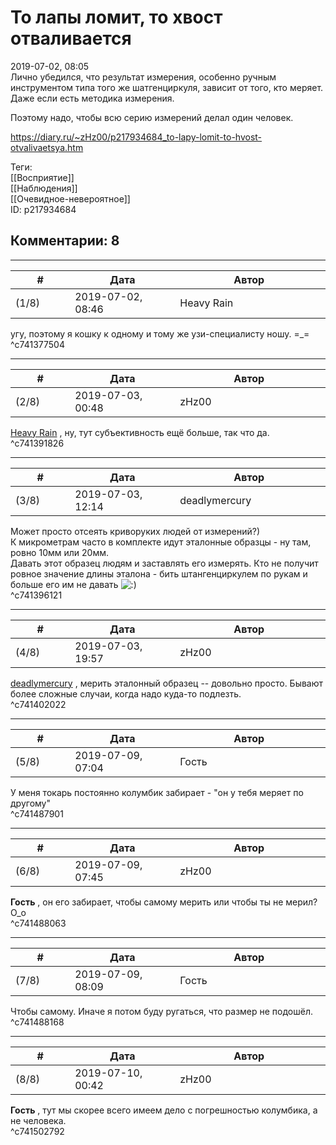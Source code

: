То лапы ломит, то хвост отваливается
====================================

  
2019-07-02, 08:05  
 Лично убедился, что результат измерения, особенно ручным инструментом типа того же шатгенциркуля, зависит от того, кто меряет. Даже если есть методика измерения.   
   
 Поэтому надо, чтобы всю серию измерений делал один человек.   
  
<https://diary.ru/~zHz00/p217934684_to-lapy-lomit-to-hvost-otvalivaetsya.htm>  
  
Теги:  
[[Восприятие]]  
[[Наблюдения]]  
[[Очевидное-невероятное]]  
ID: p217934684  


Комментарии: 8
--------------

  


---



|         #         |              Дата              |                     Автор                     |           ID           |
| --- | --- | --- | --- |
| (1/8) | 2019-07-02, 08:46 | Heavy Rain | c741377504 |

  
 угу, поэтому я кошку к одному и тому же узи-специалисту ношу. =\_=   
 ^c741377504

---



|         #         |              Дата              |                     Автор                     |           ID           |
| --- | --- | --- | --- |
| (2/8) | 2019-07-03, 00:48 | zHz00 | c741391826 |

  
  [Heavy Rain](http://kogacz.diary.ru "dear j ournal")  , ну, тут субъективность ещё больше, так что да.   
 ^c741391826

---



|         #         |              Дата              |                     Автор                     |           ID           |
| --- | --- | --- | --- |
| (3/8) | 2019-07-03, 12:14 | deadlymercury | c741396121 |

  
 Может просто отсеять криворуких людей от измерений?)   
 К микрометрам часто в комплекте идут эталонные образцы - ну там, ровно 10мм или 20мм.   
 Давать этот образец людям и заставлять его измерять. Кто не получит ровное значение длины эталона - бить штангенциркулем по рукам и больше его им не давать ![:)](http://static.diary.ru/picture/3.gif)   
 ^c741396121

---



|         #         |              Дата              |                     Автор                     |           ID           |
| --- | --- | --- | --- |
| (4/8) | 2019-07-03, 19:57 | zHz00 | c741402022 |

  
  [deadlymercury](http://crazysupp.diary.ru "Записки безумного саппорта")  , мерить эталонный образец -- довольно просто. Бывают более сложные случаи, когда надо куда-то подлезть.   
 ^c741402022

---



|         #         |              Дата              |                     Автор                     |           ID           |
| --- | --- | --- | --- |
| (5/8) | 2019-07-09, 07:04 | Гость | c741487901 |

  
 У меня токарь постоянно колумбик забирает - "он у тебя меряет по другому"   
 ^c741487901

---



|         #         |              Дата              |                     Автор                     |           ID           |
| --- | --- | --- | --- |
| (6/8) | 2019-07-09, 07:45 | zHz00 | c741488063 |

  
  **Гость**  , он его забирает, чтобы самому мерить или чтобы ты не мерил? О\_о   
 ^c741488063

---



|         #         |              Дата              |                     Автор                     |           ID           |
| --- | --- | --- | --- |
| (7/8) | 2019-07-09, 08:09 | Гость | c741488168 |

  
 Чтобы самому. Иначе я потом буду ругаться, что размер не подошёл.   
 ^c741488168

---



|         #         |              Дата              |                     Автор                     |           ID           |
| --- | --- | --- | --- |
| (8/8) | 2019-07-10, 00:42 | zHz00 | c741502792 |

  
  **Гость**  , тут мы скорее всего имеем дело с погрешностью колумбика, а не человека.   
 ^c741502792